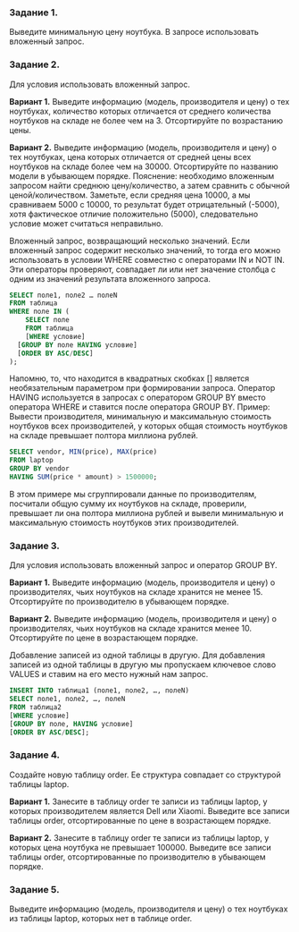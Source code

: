 ### Задание 1. 

Выведите минимальную цену ноутбука. В запросе использовать вложенный запрос.

### Задание 2.

Для условия использовать вложенный запрос.

**Вариант 1.** Выведите информацию (модель, производителя и цену) о тех ноутбуках, количество которых отличается от среднего количества ноутбуков на складе не более чем на 3. Отсортируйте по возрастанию цены.

**Вариант 2.** Выведите информацию (модель, производителя и цену) о тех ноутбуках, цена которых отличается от средней цены всех ноутбуков на складе более чем на 30000. Отсортируйте по названию модели в убывающем порядке.
Пояснение: необходимо вложенным запросом найти среднюю цену/количество, а затем сравнить с обычной ценой/количеством. Заметьте, если средняя цена 10000, а мы сравниваем 5000 с 10000, то результат будет отрицательный (-5000), хотя фактическое отличие положительно (5000), следовательно условие может считаться неправильно.

Вложенный запрос, возвращающий несколько значений.
Если вложенный запрос содержит несколько значений, то тогда его можно использовать в условии WHERE совместно с операторами IN и NOT IN. Эти операторы проверяют, совпадает ли или нет значение столбца с одним из значений результата вложенного запроса. 

```sql
SELECT поле1, поле2 … полеN
FROM таблица
WHERE поле IN (
	SELECT поле
	FROM таблица
	[WHERE условие]
  [GROUP BY поле HAVING условие]
  [ORDER BY ASC/DESC]
);
```
Напомню, то, что находится в квадратных скобках [] является необязательным параметром при формировании запроса.
Оператор HAVING используется в запросах с оператором GROUP BY вместо оператора WHERE и ставится после оператора GROUP BY. 
Пример: Вывести производителя, минимальную и максимальную стоимость ноутбуков всех производителей, у которых общая стоимость ноутбуков на складе превышает полтора миллиона рублей.
```sql
SELECT vendor, MIN(price), MAX(price)
FROM laptop
GROUP BY vendor
HAVING SUM(price * amount) > 1500000;
```
В этом примере мы сгруппировали данные по производителям, посчитали общую сумму их ноутбуков на складе, проверили, превышает ли она полтора миллиона рублей и вывели минимальную и максимальную стоимость ноутбуков этих производителей.

### Задание 3.
Для условия использовать вложенный запрос и оператор GROUP BY.

**Вариант 1.** Выведите информацию (модель, производителя и цену) о производителях, чьих ноутбуков на складе хранится не менее 15. Отсортируйте по производителю в убывающем порядке.

**Вариант 2.** Выведите информацию (модель, производителя и цену) о производителях, чьих ноутбуков на складе хранится менее 10. Отсортируйте по цене в возрастающем порядке.

Добавление записей из одной таблицы в другую.
Для добавления записей из одной таблицы в другую мы пропускаем ключевое слово VALUES и ставим на его место нужный нам запрос.
```sql
INSERT INTO таблица1 (поле1, поле2, …, полеN)
SELECT поле1, поле2, …, полеN
FROM таблица2
[WHERE условие] 
[GROUP BY поле, HAVING условие]
[ORDER BY ASC/DESC];
```
### Задание 4. 
Создайте новую таблицу order. Ее структура совпадает со структурой таблицы laptop. 

**Вариант 1.** Занесите в таблицу order те записи из таблицы laptop, у которых производителем является Dell или Xiaomi. Выведите все записи таблицы order, отсортированные по цене в возрастающем порядке.

**Вариант 2.** Занесите в таблицу order те записи из таблицы laptop, у которых цена ноутбука не превышает 100000. Выведите все записи таблицы order, отсортированные по производителю в убывающем порядке.

### Задание 5.
Выведите информацию (модель, производителя и цену) о тех ноутбуках из таблицы laptop, которых нет в таблице order. 
